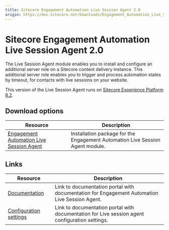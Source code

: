 ```yaml
---
title: Sitecore Engagement Automation Live Session Agent 2.0
origin: https://dev.sitecore.net/Downloads/Engagement_Automation_Live_Session_Agent/20/Sitecore_Engagement_Automation_Live_Session_Agent_20.aspx
---
```


# Sitecore Engagement Automation Live Session Agent 2.0

The Live Session Agent module enables you to install and configure an additional server role on a Sitecore content delivery instance. This additional server role enables you to trigger and process automation states by timeout, for contacts with live sessions on your website.

This version of the Live Session Agent runs on [Sitecore Experience Platform 8.2](/downloads/Sitecore_Experience_Platform/82).[](/downloads/Sitecore_Experience_Platform/Sitecore_81)

## Download options

 | Resource | Description |
 | --- | --- |
 | [Engagement Automation Live Session Agent](https://sitecoredev.azureedge.net/~/media/AB597E9426DA492FBB5B93E2A1DB203D.ashx?date=20161018T140141) | Installation package for the Engagement Automation Live Session Agent module. |

## Links

 | Resource | Description |
 | --- | --- |
 | [Documentation](https://doc.sitecore.net:443/en/Products/Sitecore%20Experience%20Platform/82/Setting%20up%20and%20maintaining/xDB/Server%20considerations/Live%20session%20agent) | Link to documentation portal with documentation for Engagement Automation Live Session Agent. |
 | [Configuration settings](https://doc.sitecore.net:443/en/Products/Sitecore%20Experience%20Platform/82/Setting%20up%20and%20maintaining/xDB/Configuring%20servers/Live%20session%20agent%20configuration%20settings) | Link to documentation portal with documentation for Live session agent configuration settings.  <br /> |